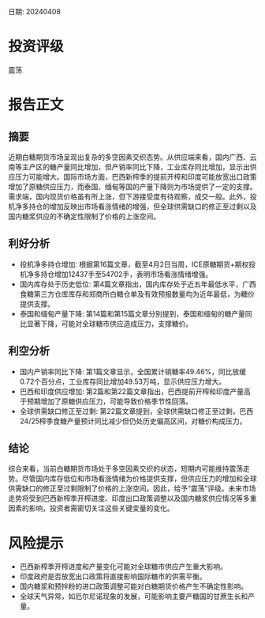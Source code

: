 
日期: 20240408

# 投资评级

震荡

# 报告正文

## 摘要

近期白糖期货市场呈现出复杂的多空因素交织态势。从供应端来看，国内广西、云南等主产区的糖产量同比增加，但产销率同比下降，工业库存同比增加，显示出供应压力可能增大。国际市场方面，巴西新榨季的提前开榨和印度可能放宽出口政策增加了原糖供应压力，而泰国、缅甸等国的产量下降则为市场提供了一定的支撑。需求端，国内现货价格虽有所上涨，但下游接受度有待观察，成交一般。此外，投机净多持仓的增加反映出市场看涨情绪的增强，但全球供需缺口的修正至过剩以及国内糖浆供应的不确定性限制了价格的上涨空间。

## 利好分析

* 投机净多持仓增加: 根据第16篇文章，截至4月2日当周，ICE原糖期货+期权投机净多持仓增加12437手至54702手，表明市场看涨情绪增强。
* 国内库存处于历史低位: 第4篇文章指出，国内库存处于近五年最低水平，广西食糖第三方仓库库存和郑商所白糖仓单及有效预报数量均为近年最低，为糖价提供支撑。
* 泰国和缅甸产量下降: 第14篇和第15篇文章分别提到，泰国和缅甸的糖产量同比显著下降，可能对全球糖市供应造成压力，支撑糖价。

## 利空分析

* 国内产销率同比下降: 第1篇文章显示，全国累计销糖率49.46%，同比放缓0.72个百分点，工业库存同比增加49.53万吨，显示供应压力增大。
* 巴西和印度供应增加: 第2篇和第22篇文章指出，巴西提前开榨和印度产量高于预期增加了原糖供应压力，可能导致价格季节性回落。
* 全球供需缺口修正至过剩: 第22篇文章提到，全球供需缺口修正至过剩，巴西24/25榨季食糖产量预计同比减少但仍处历史偏高区间，对糖价构成压力。

## 结论

综合来看，当前白糖期货市场处于多空因素交织的状态，短期内可能维持震荡走势。尽管国内库存低位和市场看涨情绪为价格提供支撑，但供应压力的增加和全球供需缺口的修正至过剩限制了价格的上涨空间。因此，给予“震荡”评级。未来市场走势将受到巴西新榨季开榨进度、印度出口政策调整以及国内糖浆供应情况等多重因素的影响，投资者需密切关注这些关键变量的变化。

# 风险提示

* 巴西新榨季开榨进度和产量变化可能对全球糖市供应产生重大影响。
* 印度政府是否放宽出口政策将直接影响国际糖市的供需平衡。
* 国内糖浆和预拌粉的进口政策调整可能对白糖期货价格产生不确定性影响。
* 全球天气异常，如厄尔尼诺现象的发展，可能影响主要产糖国的甘蔗生长和产量。
